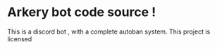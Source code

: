 # Arkery bot code source !
This is a discord bot , with a complete autoban system.
This project is licensed
